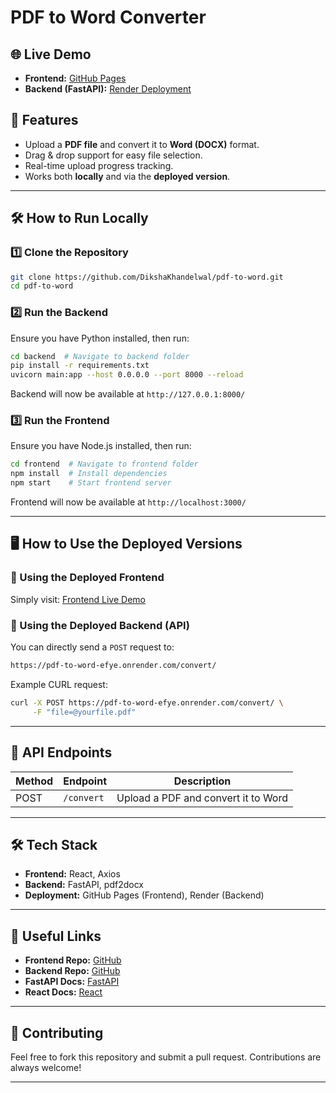 # PDF to Word Converter

## 🌐 Live Demo
- **Frontend:** [GitHub Pages](https://DikshaKhandelwal.github.io/pdf-to-word)
- **Backend (FastAPI):** [Render Deployment](https://pdf-to-word-efye.onrender.com/)

## 🚀 Features
- Upload a **PDF file** and convert it to **Word (DOCX)** format.
- Drag & drop support for easy file selection.
- Real-time upload progress tracking.
- Works both **locally** and via the **deployed version**.

---
## 🛠️ How to Run Locally
### 1️⃣ Clone the Repository
```sh
git clone https://github.com/DikshaKhandelwal/pdf-to-word.git
cd pdf-to-word
```
### 2️⃣ Run the Backend
Ensure you have Python installed, then run:
```sh
cd backend  # Navigate to backend folder
pip install -r requirements.txt
uvicorn main:app --host 0.0.0.0 --port 8000 --reload
```
Backend will now be available at `http://127.0.0.1:8000/`

### 3️⃣ Run the Frontend
Ensure you have Node.js installed, then run:
```sh
cd frontend  # Navigate to frontend folder
npm install  # Install dependencies
npm start    # Start frontend server
```
Frontend will now be available at `http://localhost:3000/`

---
## 🖥️ How to Use the Deployed Versions
### 📌 Using the Deployed Frontend
Simply visit: [Frontend Live Demo](https://DikshaKhandelwal.github.io/pdf-to-word)

### 📌 Using the Deployed Backend (API)
You can directly send a `POST` request to:
```sh
https://pdf-to-word-efye.onrender.com/convert/
```
Example CURL request:
```sh
curl -X POST https://pdf-to-word-efye.onrender.com/convert/ \
     -F "file=@yourfile.pdf" 
```

---
## 📜 API Endpoints
| Method | Endpoint          | Description                |
|--------|------------------|----------------------------|
| POST   | `/convert`       | Upload a PDF and convert it to Word |

---
## 🛠️ Tech Stack
- **Frontend:** React, Axios
- **Backend:** FastAPI, pdf2docx
- **Deployment:** GitHub Pages (Frontend), Render (Backend)

---
## 🔗 Useful Links
- **Frontend Repo:** [GitHub](https://github.com/DikshaKhandelwal/pdf-to-word)
- **Backend Repo:** [GitHub](https://github.com/DikshaKhandelwal/pdf-to-word-backend)
- **FastAPI Docs:** [FastAPI](https://fastapi.tiangolo.com/)
- **React Docs:** [React](https://react.dev/)

---
## 🤝 Contributing
Feel free to fork this repository and submit a pull request. Contributions are always welcome!

---
